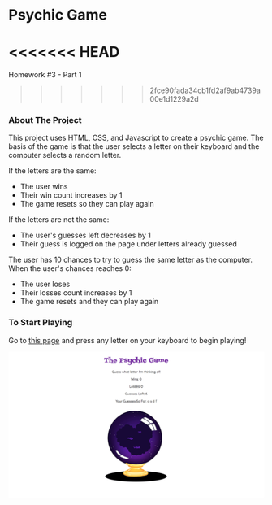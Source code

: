 # Psychic Game
<<<<<<< HEAD
=======
Homework #3 - Part 1
>>>>>>> 2fce90fada34cb1fd2af9ab4739a00e1d1229a2d

### About The Project

This project uses HTML, CSS, and Javascript to create a psychic game. The basis of the game is that the user selects a letter on their keyboard and the computer selects a random letter.

If the letters are the same:
* The user wins
* Their win count increases by 1
* The game resets so they can play again

If the letters are not the same:
* The user's guesses left decreases by 1
* Their guess is logged on the page under letters already guessed

The user has 10 chances to try to guess the same letter as the computer.
When the user's chances reaches 0:
* The user loses
* Their losses count increases by 1
* The game resets and they can play again

### To Start Playing

Go to [this page](https://carmcollins.github.io/psychic-game/) and press any letter on your keyboard to begin playing!

<img src="assets/images/game.png">